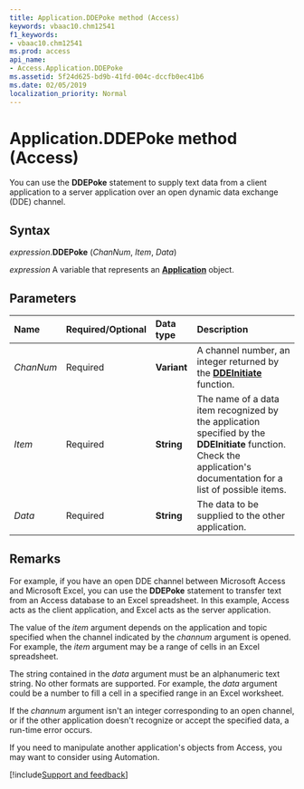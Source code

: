 ```yaml
---
title: Application.DDEPoke method (Access)
keywords: vbaac10.chm12541
f1_keywords:
- vbaac10.chm12541
ms.prod: access
api_name:
- Access.Application.DDEPoke
ms.assetid: 5f24d625-bd9b-41fd-004c-dccfb0ec41b6
ms.date: 02/05/2019
localization_priority: Normal
---
```



# Application.DDEPoke method (Access)

You can use the **DDEPoke** statement to supply text data from a client application to a server application over an open dynamic data exchange (DDE) channel.


## Syntax

_expression_.**DDEPoke** (_ChanNum_, _Item_, _Data_)

_expression_ A variable that represents an **[Application](Access.Application.md)** object.


## Parameters

|Name|Required/Optional|Data type|Description|
|:-----|:-----|:-----|:-----|
| _ChanNum_|Required|**Variant**| A channel number, an integer returned by the **[DDEInitiate](Access.Application.DDEInitiate.md)** function.|
| _Item_|Required|**String**|The name of a data item recognized by the application specified by the **DDEInitiate** function. Check the application's documentation for a list of possible items.|
| _Data_|Required|**String**|The data to be supplied to the other application.|

## Remarks

For example, if you have an open DDE channel between Microsoft Access and Microsoft Excel, you can use the **DDEPoke** statement to transfer text from an Access database to an Excel spreadsheet. In this example, Access acts as the client application, and Excel acts as the server application.

The value of the _item_ argument depends on the application and topic specified when the channel indicated by the _channum_ argument is opened. For example, the _item_ argument may be a range of cells in an Excel spreadsheet.

The string contained in the _data_ argument must be an alphanumeric text string. No other formats are supported. For example, the _data_ argument could be a number to fill a cell in a specified range in an Excel worksheet.

If the _channum_ argument isn't an integer corresponding to an open channel, or if the other application doesn't recognize or accept the specified data, a run-time error occurs.

If you need to manipulate another application's objects from Access, you may want to consider using Automation.




[!include[Support and feedback](~/includes/feedback-boilerplate.md)]